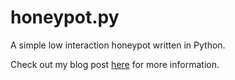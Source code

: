 # honeypot.py
A simple low interaction honeypot written in Python.

Check out my blog post [here](https://blog.own.sh/low-interaction-honeypots-with-python/) for more information.
